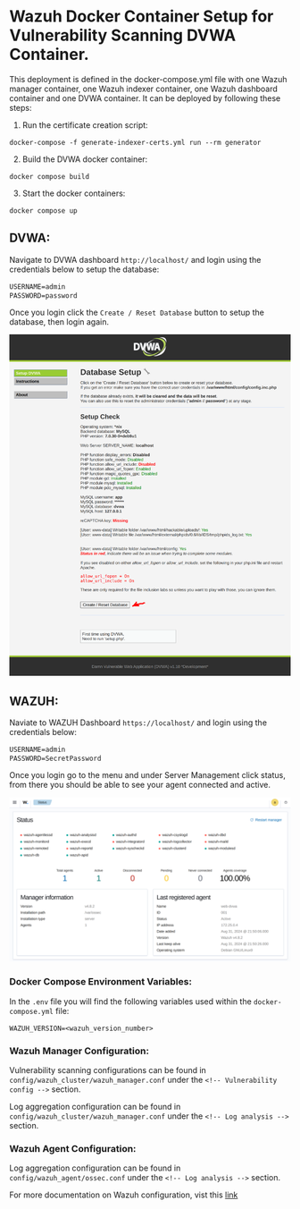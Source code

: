 # Wazuh Docker Container Setup for Vulnerability Scanning DVWA Container.

This deployment is defined in the docker-compose.yml file with one Wazuh manager container, one Wazuh indexer container, one Wazuh dashboard container and one DVWA container. It can be deployed by following these steps:

1) Run the certificate creation script:
```
docker-compose -f generate-indexer-certs.yml run --rm generator
```
2) Build the DVWA docker container:
```
docker compose build
```
3) Start the docker containers:
```
docker compose up
```

## DVWA:

Navigate to DVWA dashboard `http://localhost/` and login using the credentials below to setup the database:
```
USERNAME=admin
PASSWORD=password
```

Once you login click the `Create / Reset Database` button to setup the database, then login again.

![DVWA Setup](https://github.com/WMRamadan/wazuh-dvwa-scanner/blob/main/images/dvwa_screenshot.png)

## WAZUH:

Naviate to WAZUH Dashboard `https://localhost/` and login using the credentials below:
```
USERNAME=admin
PASSWORD=SecretPassword
```

Once you login go to the menu and under Server Management click status, from there you should be able to see your agent connected and active.

![Wazuh Status](https://github.com/WMRamadan/wazuh-dvwa-scanner/blob/main/images/wazuh_status.png)


### Docker Compose Environment Variables:

In the `.env` file you will find the following variables used within the `docker-compose.yml` file:
```
WAZUH_VERSION=<wazuh_version_number>
```

### Wazuh Manager Configuration:

Vulnerability scanning configurations can be found in `config/wazuh_cluster/wazuh_manager.conf` under the `<!-- Vulnerability config -->` section.

Log aggregation configuration can be found in `config/wazuh_cluster/wazuh_manager.conf` under the `<!-- Log analysis -->` section.

### Wazuh Agent Configuration:

Log aggregation configuration can be found in `config/wazuh_agent/ossec.conf` under the `<!-- Log analysis -->` section.


For more documentation on Wazuh configuration, vist this [link](https://documentation.wazuh.com/current/user-manual/reference/ossec-conf/index.html)
